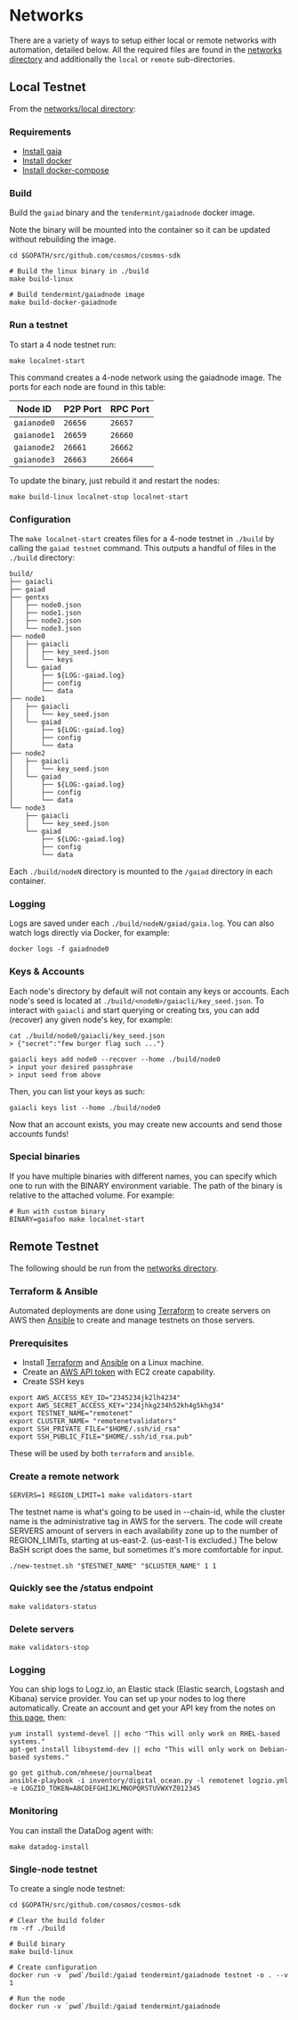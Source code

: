 # Networks

There are a variety of ways to setup either local or remote networks with automation, detailed below.
All the required files are found in the [networks directory](https://github.com/cosmos/cosmos-sdk/tree/develop/networks) and additionally the `local` or `remote` sub-directories.

## Local Testnet

From the [networks/local directory](https://github.com/cosmos/cosmos-sdk/tree/develop/networks/local):

### Requirements

- [Install gaia](./installation.md)
- [Install docker](https://docs.docker.com/engine/installation/)
- [Install docker-compose](https://docs.docker.com/compose/install/)

### Build

Build the `gaiad` binary and the `tendermint/gaiadnode` docker image.

Note the binary will be mounted into the container so it can be updated without
rebuilding the image.

```
cd $GOPATH/src/github.com/cosmos/cosmos-sdk

# Build the linux binary in ./build
make build-linux

# Build tendermint/gaiadnode image
make build-docker-gaiadnode
```

### Run a testnet

To start a 4 node testnet run:

```
make localnet-start
```

This command creates a 4-node network using the gaiadnode image.
The ports for each node are found in this table:

| Node ID | P2P Port | RPC Port |
| --------|-------|------|
| `gaianode0` | `26656` | `26657` |
| `gaianode1` | `26659` | `26660` |
| `gaianode2` | `26661` | `26662` |
| `gaianode3` | `26663` | `26664` |

To update the binary, just rebuild it and restart the nodes:

```
make build-linux localnet-stop localnet-start
```

### Configuration

The `make localnet-start` creates files for a 4-node testnet in `./build` by
calling the `gaiad testnet` command. This outputs a handful of files in the
`./build` directory:

```tree -L 2 build/
build/
├── gaiacli
├── gaiad
├── gentxs
│   ├── node0.json
│   ├── node1.json
│   ├── node2.json
│   └── node3.json
├── node0
│   ├── gaiacli
│   │   ├── key_seed.json
│   │   └── keys
│   └── gaiad
│       ├── ${LOG:-gaiad.log}
│       ├── config
│       └── data
├── node1
│   ├── gaiacli
│   │   └── key_seed.json
│   └── gaiad
│       ├── ${LOG:-gaiad.log}
│       ├── config
│       └── data
├── node2
│   ├── gaiacli
│   │   └── key_seed.json
│   └── gaiad
│       ├── ${LOG:-gaiad.log}
│       ├── config
│       └── data
└── node3
    ├── gaiacli
    │   └── key_seed.json
    └── gaiad
        ├── ${LOG:-gaiad.log}
        ├── config
        └── data
```

Each `./build/nodeN` directory is mounted to the `/gaiad` directory in each container.

### Logging

Logs are saved under each `./build/nodeN/gaiad/gaia.log`. You can also watch logs
directly via Docker, for example:

```
docker logs -f gaiadnode0
```

### Keys & Accounts

Each node's directory by default will not contain any keys or accounts. Each
node's seed is located at `./build/<nodeN>/gaiacli/key_seed.json`. To interact 
with `gaiacli` and start querying or creating txs, you can add (recover) any given
node's key, for example:

```shell
cat ./build/node0/gaiacli/key_seed.json
> {"secret":"few burger flag such ..."}

gaiacli keys add node0 --recover --home ./build/node0
> input your desired passphrase
> input seed from above
```

Then, you can list your keys as such:

```shell
gaiacli keys list --home ./build/node0
```

Now that an account exists, you may create new accounts and send those accounts
funds!

### Special binaries

If you have multiple binaries with different names, you can specify which one to run with the BINARY environment variable. The path of the binary is relative to the attached volume. For example:

```
# Run with custom binary
BINARY=gaiafoo make localnet-start
```

## Remote Testnet

The following should be run from the [networks directory](https://github.com/cosmos/cosmos-sdk/tree/develop/networks).

### Terraform & Ansible

Automated deployments are done using [Terraform](https://www.terraform.io/) to create servers on AWS then
[Ansible](http://www.ansible.com/) to create and manage testnets on those servers.

### Prerequisites

- Install [Terraform](https://www.terraform.io/downloads.html) and [Ansible](http://docs.ansible.com/ansible/latest/installation_guide/intro_installation.html) on a Linux machine.
- Create an [AWS API token](https://docs.aws.amazon.com/general/latest/gr/managing-aws-access-keys.html) with EC2 create capability.
- Create SSH keys

```
export AWS_ACCESS_KEY_ID="2345234jk2lh4234"
export AWS_SECRET_ACCESS_KEY="234jhkg234h52kh4g5khg34"
export TESTNET_NAME="remotenet"
export CLUSTER_NAME= "remotenetvalidators"
export SSH_PRIVATE_FILE="$HOME/.ssh/id_rsa"
export SSH_PUBLIC_FILE="$HOME/.ssh/id_rsa.pub"
```

These will be used by both `terraform` and `ansible`.

### Create a remote network

```
SERVERS=1 REGION_LIMIT=1 make validators-start
```

The testnet name is what's going to be used in --chain-id, while the cluster name is the administrative tag in AWS for the servers. The code will create SERVERS amount of servers in each availability zone up to the number of REGION_LIMITs, starting at us-east-2. (us-east-1 is excluded.) The below BaSH script does the same, but sometimes it's more comfortable for input.

```
./new-testnet.sh "$TESTNET_NAME" "$CLUSTER_NAME" 1 1
```

### Quickly see the /status endpoint

```
make validators-status
```

### Delete servers

```
make validators-stop
```

### Logging

You can ship logs to Logz.io, an Elastic stack (Elastic search, Logstash and Kibana) service provider. You can set up your nodes to log there automatically. Create an account and get your API key from the notes on [this page](https://app.logz.io/#/dashboard/data-sources/Filebeat), then:

```
yum install systemd-devel || echo "This will only work on RHEL-based systems."
apt-get install libsystemd-dev || echo "This will only work on Debian-based systems."

go get github.com/mheese/journalbeat
ansible-playbook -i inventory/digital_ocean.py -l remotenet logzio.yml -e LOGZIO_TOKEN=ABCDEFGHIJKLMNOPQRSTUVWXYZ012345
```

### Monitoring

You can install the DataDog agent with:

```
make datadog-install
```

### Single-node testnet

To create a single node testnet:

```
cd $GOPATH/src/github.com/cosmos/cosmos-sdk

# Clear the build folder
rm -rf ./build

# Build binary
make build-linux

# Create configuration
docker run -v `pwd`/build:/gaiad tendermint/gaiadnode testnet -o . --v 1

# Run the node
docker run -v `pwd`/build:/gaiad tendermint/gaiadnode
```
